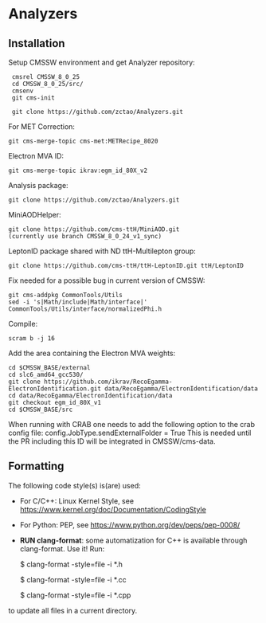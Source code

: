 # Analyzers

## Installation

Setup CMSSW environment and get Analyzer repository:

	 cmsrel CMSSW_8_0_25
     cd CMSSW_8_0_25/src/
     cmsenv
     git cms-init

     git clone https://github.com/zctao/Analyzers.git

For MET Correction:
	
	git cms-merge-topic cms-met:METRecipe_8020

Electron MVA ID:

	git cms-merge-topic ikrav:egm_id_80X_v2

Analysis package:

	git clone https://github.com/zctao/Analyzers.git

MiniAODHelper:

	git clone https://github.com/cms-ttH/MiniAOD.git
	(currently use branch CMSSW_8_0_24_v1_sync)

LeptonID package shared with ND ttH-Multilepton group:

	git clone https://github.com/cms-ttH/ttH-LeptonID.git ttH/LeptonID

Fix needed for a possible bug in current version of CMSSW:

	git cms-addpkg CommonTools/Utils
	sed -i 's|Math/include|Math/interface|' CommonTools/Utils/interface/normalizedPhi.h

Compile:

	scram b -j 16

Add the area containing the Electron MVA weights:

	cd $CMSSW_BASE/external
	cd slc6_amd64_gcc530/
	git clone https://github.com/ikrav/RecoEgamma-ElectronIdentification.git data/RecoEgamma/ElectronIdentification/data
	cd data/RecoEgamma/ElectronIdentification/data
	git checkout egm_id_80X_v1
	cd $CMSSW_BASE/src

When running with CRAB one needs to add the following option to the crab config file: config.JobType.sendExternalFolder = True This is needed until the PR including this ID will be integrated in CMSSW/cms-data.

## Formatting

The following code style(s) is(are) used:

* For C/C++: Linux Kernel Style, see
https://www.kernel.org/doc/Documentation/CodingStyle

* For Python: PEP, see https://www.python.org/dev/peps/pep-0008/

* **RUN clang-format**: some automatization for C++ is available through
clang-format. Use it! Run:

	$ clang-format -style=file -i *.h

	$ clang-format -style=file -i *.cc

	$ clang-format -style=file -i *.cpp

to update all files in a current directory.